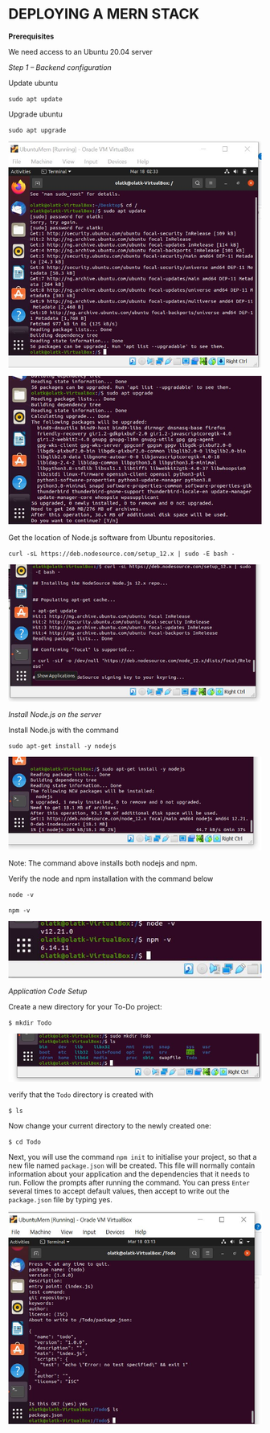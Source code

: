 # DEPLOYING A MERN STACK
**Prerequisites**

We need access to an Ubuntu 20.04 server

*Step 1 – Backend configuration*

Update ubuntu

`sudo apt update`

Upgrade ubuntu

`sudo apt upgrade`

![ubuntu upgrade and update](https://github.com/olateekay/deploying-mern-stack/blob/main/images/mern1.JPG)

![alt text](https://github.com/olateekay/deploying-mern-stack/blob/main/images/mern2.JPG)

Get the location of Node.js software from Ubuntu repositories.

`curl -sL https://deb.nodesource.com/setup_12.x | sudo -E bash -`

![alt text](https://github.com/olateekay/deploying-mern-stack/blob/main/images/mern3.JPG)

*Install Node.js on the server* 

Install Node.js with the command

`sudo apt-get install -y nodejs`

![alt text](https://github.com/olateekay/deploying-mern-stack/blob/main/images/mern4.JPG)


Note: The command above installs both nodejs and npm.

Verify the node and npm installation with the command below

`node -v `

`npm -v`

![alt text](https://github.com/olateekay/deploying-mern-stack/blob/main/images/mern5.JPG)


*Application Code Setup*

Create a new directory for your To-Do project:

`$ mkdir Todo`

![alt text](https://github.com/olateekay/deploying-mern-stack/blob/main/images/mern6.JPG)


verify that the `Todo` directory is created with 

`$ ls`


Now change your current directory to the newly created one:

`$ cd Todo`

Next, you will use the command `npm init` to initialise your project, so that a new file named `package.json` will be created. This file will normally contain information about your application and the dependencies that it needs to run. Follow the prompts after running the command. You can press `Enter` several times to accept default values, then accept to write out the `package.json` file by typing yes.

![alt text](https://github.com/olateekay/deploying-mern-stack/blob/main/images/mern7.JPG)
